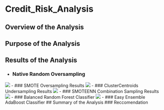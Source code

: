 # Credit_Risk_Analysis
## Overview of the Analysis
## Purpose of the Analysis
## Results of the Analysis
- ### Native Random Oversampling
<img src="Resources/.png">
- ### SMOTE Oversampling Results
<img src="Resources/.png">
- ### ClusterCentroids Undersampling Results
<img src="Resources/.png">
- ### SMOTEENN Combination Sampling Results
<img src="Resources/.png">
- ### Balanced Random Forest Classifier
<img src="Resources/.png">
- ### Easy Ensemble AdaBoost Classifier
## Summary of the Analysis
### Reccomendation

